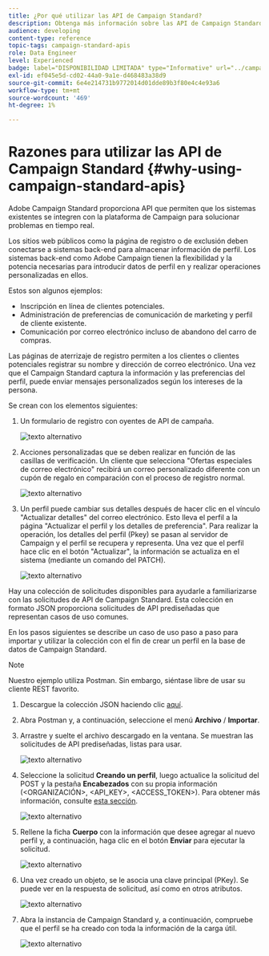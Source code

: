 ```yaml
---
title: ¿Por qué utilizar las API de Campaign Standard?
description: Obtenga más información sobre las API de Campaign Standard y por qué utilizarlas.
audience: developing
content-type: reference
topic-tags: campaign-standard-apis
role: Data Engineer
level: Experienced
badge: label="DISPONIBILIDAD LIMITADA" type="Informative" url="../campaign-standard-migration-home.md" tooltip="Restringido a usuarios migrados por el Campaign Standard"
exl-id: ef045e5d-cd02-44a0-9a1e-d468483a38d9
source-git-commit: 6e4e214731b9772014d01dde89b3f80e4c4e93a6
workflow-type: tm+mt
source-wordcount: '469'
ht-degree: 1%

---
```


# Razones para utilizar las API de Campaign Standard {#why-using-campaign-standard-apis}

Adobe Campaign Standard proporciona API que permiten que los sistemas existentes se integren con la plataforma de Campaign para solucionar problemas en tiempo real.

Los sitios web públicos como la página de registro o de exclusión deben conectarse a sistemas back-end para almacenar información de perfil. Los sistemas back-end como Adobe Campaign tienen la flexibilidad y la potencia necesarias para introducir datos de perfil en y realizar operaciones personalizadas en ellos.

Estos son algunos ejemplos:

* Inscripción en línea de clientes potenciales.
* Administración de preferencias de comunicación de marketing y perfil de cliente existente.
  <!--* Event based transactional communication triggering – order confirmation, booking Itinerary, password reset, etc.-->
* Comunicación por correo electrónico incluso de abandono del carro de compras.

Las páginas de aterrizaje de registro permiten a los clientes o clientes potenciales registrar su nombre y dirección de correo electrónico. Una vez que el Campaign Standard captura la información y las preferencias del perfil, puede enviar mensajes personalizados según los intereses de la persona.

Se crean con los elementos siguientes:

1. Un formulario de registro con oyentes de API de campaña.

   ![texto alternativo](assets/apis_uc1.png)

1. Acciones personalizadas que se deben realizar en función de las casillas de verificación. Un cliente que selecciona &quot;Ofertas especiales de correo electrónico&quot; recibirá un correo personalizado diferente con un cupón de regalo en comparación con el proceso de registro normal.

   ![texto alternativo](assets/apis_uc2.png)

1. Un perfil puede cambiar sus detalles después de hacer clic en el vínculo &quot;Actualizar detalles&quot; del correo electrónico. Esto lleva el perfil a la página &quot;Actualizar el perfil y los detalles de preferencia&quot;. Para realizar la operación, los detalles del perfil (Pkey) se pasan al servidor de Campaign y el perfil se recupera y representa. Una vez que el perfil hace clic en el botón &quot;Actualizar&quot;, la información se actualiza en el sistema (mediante un comando del PATCH).

   ![texto alternativo](assets/apis_uc3.png)

Hay una colección de solicitudes disponibles para ayudarle a familiarizarse con las solicitudes de API de Campaign Standard. Esta colección en formato JSON proporciona solicitudes de API prediseñadas que representan casos de uso comunes.

En los pasos siguientes se describe un caso de uso paso a paso para importar y utilizar la colección con el fin de crear un perfil en la base de datos de Campaign Standard.

>[!NOTE]
>
>Nuestro ejemplo utiliza Postman. Sin embargo, siéntase libre de usar su cliente REST favorito.

1. Descargue la colección JSON haciendo clic [aquí](https://helpx.adobe.com/content/dam/help/en/campaign/kb/working-with-acs-api/_jcr_content/main-pars/download_section/download-1/KB_postman_collection.json.zip).

1. Abra Postman y, a continuación, seleccione el menú **Archivo** / **Importar**.

1. Arrastre y suelte el archivo descargado en la ventana. Se muestran las solicitudes de API prediseñadas, listas para usar.

   ![texto alternativo](assets/postman_collection.png)

1. Seleccione la solicitud **Creando un perfil**, luego actualice la solicitud del POST y la pestaña **Encabezados** con su propia información (&lt;ORGANIZACIÓN>, &lt;API_KEY>, &lt;ACCESS_TOKEN>). Para obtener más información, consulte [esta sección](setting-up-api-access.md).

   ![texto alternativo](assets/postman_uc1.png)

1. Rellene la ficha **Cuerpo** con la información que desee agregar al nuevo perfil y, a continuación, haga clic en el botón **Enviar** para ejecutar la solicitud.

   ![texto alternativo](assets/postman_uc2.png)

1. Una vez creado un objeto, se le asocia una clave principal (PKey). Se puede ver en la respuesta de solicitud, así como en otros atributos.

   ![texto alternativo](assets/postman_uc3.png)

1. Abra la instancia de Campaign Standard y, a continuación, compruebe que el perfil se ha creado con toda la información de la carga útil.

   ![texto alternativo](assets/postman_uc4.png)
